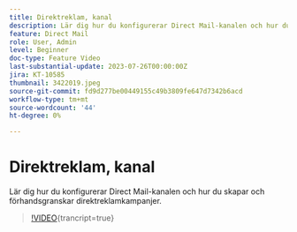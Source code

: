 ```yaml
---
title: Direktreklam, kanal
description: Lär dig hur du konfigurerar Direct Mail-kanalen och hur du skapar och förhandsgranskar direktreklamkampanjer.
feature: Direct Mail
role: User, Admin
level: Beginner
doc-type: Feature Video
last-substantial-update: 2023-07-26T00:00:00Z
jira: KT-10585
thumbnail: 3422019.jpeg
source-git-commit: fd9d277be00449155c49b3809fe647d7342b6acd
workflow-type: tm+mt
source-wordcount: '44'
ht-degree: 0%

---
```



# Direktreklam, kanal

Lär dig hur du konfigurerar Direct Mail-kanalen och hur du skapar och förhandsgranskar direktreklamkampanjer.

>[!VIDEO](https://video.tv.adobe.com/v/3422019/?learn=on){trancript=true}
